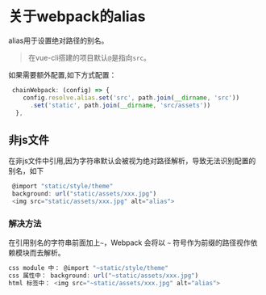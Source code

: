 # 关于webpack的alias
alias用于设置绝对路径的别名。
> 在vue-cli搭建的项目默认`@`是指向`src`。

如果需要额外配置,如下方式配置：
```js
 chainWebpack: (config) => {
    config.resolve.alias.set('src', path.join(__dirname, 'src'))
      .set('static', path.join(__dirname, 'src/assets'))
  },
```
## 非js文件
在非js文件中引用,因为字符串默认会被视为绝对路径解析，导致无法识别配置的别名，如下
```js
 @import "static/style/theme"
 background: url("static/assets/xxx.jpg")
 <img src="static/assets/xxx.jpg" alt="alias">
```
### 解决方法
在引用别名的字符串前面加上`~`，Webpack 会将以 `~` 符号作为前缀的路径视作依赖模块而去解析。
``` js
css module 中： @import "~static/style/theme"
css 属性中： background: url("~static/assets/xxx.jpg")
html 标签中： <img src="~static/assets/xxx.jpg" alt="alias">
```